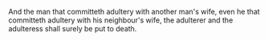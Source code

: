 And the man that committeth adultery with another man's wife, even he that committeth adultery with his neighbour's wife, the adulterer and the adulteress shall surely be put to death.
